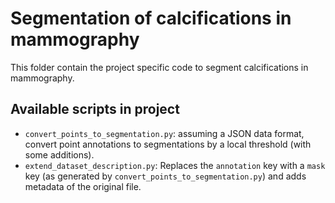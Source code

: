 # Segmentation of calcifications in mammography

This folder contain the project specific code to segment calcifications in mammography.

## Available scripts in project
- `convert_points_to_segmentation.py`: assuming a JSON data format, convert point annotations to segmentations by a local threshold (with some additions).
- `extend_dataset_description.py`: Replaces the `annotation` key with a `mask` key (as generated by `convert_points_to_segmentation.py`) and adds metadata of the original file.